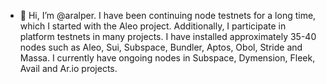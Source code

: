 - 👋 Hi, I’m @aralper. I have been continuing node testnets for a long time, which I started with the Aleo project. Additionally, I participate in platform testnets in many projects. I have installed approximately 35-40 nodes such as Aleo, Sui, Subspace, Bundler, Aptos, Obol, Stride and Massa. I currently have ongoing nodes in Subspace, Dymension, Fleek, Avail and Ar.io projects. 
